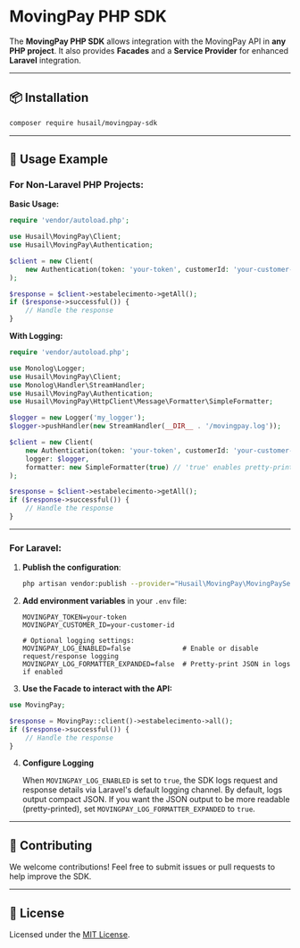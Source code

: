 # MovingPay PHP SDK
The **MovingPay PHP SDK** allows integration with the MovingPay API in **any PHP project**. It also provides **Facades** and a **Service Provider** for enhanced **Laravel** integration.

---

## 📦 Installation
```bash
composer require husail/movingpay-sdk
```

---

## 🔧 Usage Example

### **For Non-Laravel PHP Projects:**
**Basic Usage:**
```php
require 'vendor/autoload.php';

use Husail\MovingPay\Client;
use Husail\MovingPay\Authentication;

$client = new Client(
    new Authentication(token: 'your-token', customerId: 'your-customer-id')
);

$response = $client->estabelecimento->getAll();
if ($response->successful()) {
    // Handle the response
}
```
**With Logging:**
```php
require 'vendor/autoload.php';

use Monolog\Logger;
use Husail\MovingPay\Client;
use Monolog\Handler\StreamHandler;
use Husail\MovingPay\Authentication;
use Husail\MovingPay\HttpClient\Message\Formatter\SimpleFormatter;

$logger = new Logger('my_logger');
$logger->pushHandler(new StreamHandler(__DIR__ . '/movingpay.log'));

$client = new Client(
    new Authentication(token: 'your-token', customerId: 'your-customer-id'),
    logger: $logger,
    formatter: new SimpleFormatter(true) // 'true' enables pretty-printed JSON logs
);

$response = $client->estabelecimento->getAll();
if ($response->successful()) {
    // Handle the response
}
```

---

### **For Laravel:**

1. **Publish the configuration**:
   ```bash
   php artisan vendor:publish --provider="Husail\MovingPay\MovingPayServiceProvider"
   ```

2. **Add environment variables** in your `.env` file:
   ```env
   MOVINGPAY_TOKEN=your-token
   MOVINGPAY_CUSTOMER_ID=your-customer-id
   
   # Optional logging settings:
   MOVINGPAY_LOG_ENABLED=false             # Enable or disable request/response logging
   MOVINGPAY_LOG_FORMATTER_EXPANDED=false  # Pretty-print JSON in logs if enabled
   ```

3. **Use the Facade to interact with the API:**
```php
use MovingPay;

$response = MovingPay::client()->estabelecimento->all();
if ($response->successful()) {
    // Handle the response
}
```

4. **Configure Logging**
    
   When `MOVINGPAY_LOG_ENABLED` is set to `true`, the SDK logs request and response details via Laravel's default logging channel. By default, logs output compact JSON. If you want the JSON output to be more readable (pretty-printed), set `MOVINGPAY_LOG_FORMATTER_EXPANDED` to `true`.

---

## 🤝 Contributing
We welcome contributions! Feel free to submit issues or pull requests to help improve the SDK.

---

## 📜 License
Licensed under the [MIT License](LICENSE.md).
